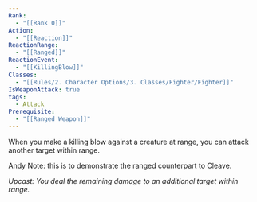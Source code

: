 ```yaml
---
Rank:
  - "[[Rank 0]]"
Action:
  - "[[Reaction]]"
ReactionRange:
  - "[[Ranged]]"
ReactionEvent:
  - "[[KillingBlow]]"
Classes:
  - "[[Rules/2. Character Options/3. Classes/Fighter/Fighter]]"
IsWeaponAttack: true
tags:
  - Attack
Prerequisite:
  - "[[Ranged Weapon]]"
---
```

When you make a killing blow against a creature at range, you can attack another target within range.

Andy Note: this is to demonstrate the ranged counterpart to Cleave.

*Upcast: You deal the remaining damage to an additional target within range.*